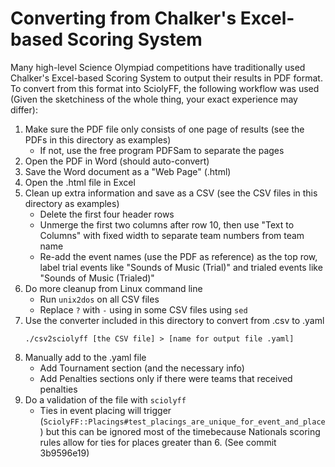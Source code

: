 # Converting from Chalker's Excel-based Scoring System

Many high-level Science Olympiad competitions have traditionally used Chalker's
Excel-based Scoring System to output their results in PDF format. To convert
from this format into SciolyFF, the following workflow was used (Given the
sketchiness of the whole thing, your exact experience may differ):

1. Make sure the PDF file only consists of one page of results (see the PDFs in
   this directory as examples)
   - If not, use the free program PDFSam to separate the pages
2. Open the PDF in Word (should auto-convert)
3. Save the Word document as a "Web Page" (.html)
4. Open the .html file in Excel
5. Clean up extra information and save as a CSV (see the CSV files in this
   directory as examples)
   - Delete the first four header rows
   - Unmerge the first two columns after row 10, then use "Text to Columns" with
     fixed width to separate team numbers from team name
   - Re-add the event names (use the PDF as reference) as the top row, label
     trial events like "Sounds of Music (Trial)" and trialed events like "Sounds
     of Music (Trialed)"
6. Do more cleanup from Linux command line
   - Run `unix2dos` on all CSV files
   - Replace `?` with `-` using in some CSV files using `sed`
7. Use the converter included in this directory to convert from .csv to .yaml
   ```
   ./csv2sciolyff [the CSV file] > [name for output file .yaml]
   ```
8. Manually add to the .yaml file
   - Add Tournament section (and the necessary info)
   - Add Penalties sections only if there were teams that received penalties
9. Do a validation of the file with `sciolyff`
   - Ties in event placing will trigger
     (`SciolyFF::Placings#test_placings_are_unique_for_event_and_place`) but
     this can be ignored most of the timebecause Nationals scoring rules allow
     for ties for places greater than 6. (See commit 3b9596e19)
